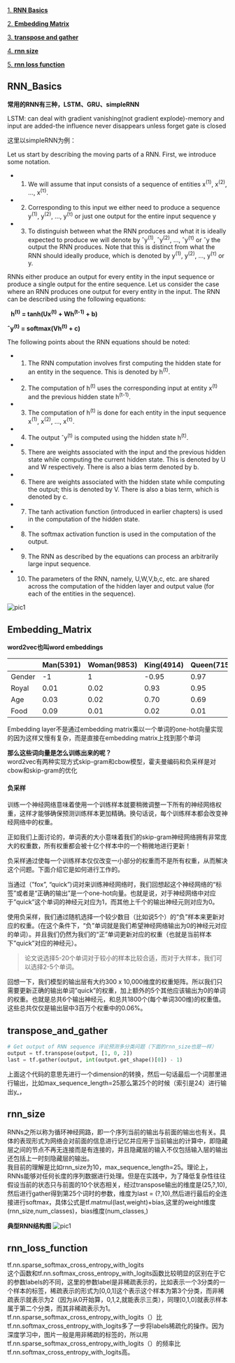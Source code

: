 
[1. **RNN Basics**](#rnn_basics)

[2. **Embedding Matrix**](#embedding_matrix)

[3. **transpose and gather**](#transpose_and_gather)

[4. **rnn size**](#rnn_size)

[5. **rnn loss function**](#rnn_loss_function)


## RNN_Basics

**常用的RNN有三种，LSTM、GRU、simpleRNN**

LSTM: can deal with gradient vanishing(not gradient explode)-memory and input are added-the influence never disappears unless forget gate is closed


这里以simpleRNN为例：

Let us start by describing the moving parts of a RNN. First, we introduce some notation.

 - 1. We will assume that input consists of a sequence of entities x<sup>(1)</sup>, x<sup>(2)</sup>, …, x<sup>(τ)</sup>.

 - 2. Corresponding to this input we either need to produce a sequence y<sup>(1)</sup>, y<sup>(2)</sup>, …, y<sup>(τ)</sup> 
or just one output for the entire input sequence y

 - 3. To distinguish between what the RNN produces and what it is ideally expected to produce we will denote by ˆy<sup>(1)</sup>,
ˆy<sup>(2)</sup>, …, ˆy<sup>(τ)</sup> or ˆy the output the RNN produces. Note that this is distinct from what the RNN should
ideally produce, which is denoted by y<sup>(1)</sup>, y<sup>(2)</sup>, …, y<sup>(τ)</sup> or y.
      
RNNs either produce an output for every entity in the input sequence or produce a single output for the entire sequence. Let us consider the case where an RNN produces one output for every entity in the input. The RNN can be described using the following equations:


   **h<sup>(t)</sup> = tanh(Ux<sup>(t)</sup> + Wh<sup>(t-1)</sup> + b)**

   **ˆy<sup>(t)</sup> = softmax(Vh<sup>(t)</sup> + c)**


The following points about the RNN equations should be noted:

 - 1. The RNN computation involves first computing the hidden state for an entity in the sequence. This is denoted by 
h<sup>(t)</sup>.

 - 2. The computation of h<sup>(t)</sup> uses the corresponding input at entity x<sup>(t)</sup> and the previous hidden 
state h<sup>(t-1)</sup>.

 - 3. The computation of h<sup>(t)</sup> is done for each entity in the input sequence x<sup>(1)</sup>, x<sup>(2)</sup>, …, x<sup>(τ)</sup>.

 - 4. The output ˆy<sup>(t)</sup> is computed using the hidden state h<sup>(t)</sup>.

 - 5. There are weights associated with the input and the previous hidden state while computing the current hidden state. 
This is denoted by U and W respectively. There is also a bias term denoted by b.

 - 6. There are weights associated with the hidden state while computing the output; this is denoted by V. There is also 
a bias term, which is denoted by c.

 - 7. The tanh activation function (introduced in earlier chapters) is used in the computation of the hidden state.

 - 8. The softmax activation function is used in the computation of the output.

 - 9. The RNN as described by the equations can process an arbitrarily large input sequence.

 - 10. The parameters of the RNN, namely, U,W,V,b,c, etc. are shared across the computation of the hidden layer and 
output value (for each of the entities in the sequence).

![pic1](pic1.png)

## Embedding_Matrix

**word2vec也叫word embeddings**

||Man(5391)|Woman(9853)|King(4914)|Queen(7157)|Apple(456)|Orange(6257)
|--|--|--|--|--|--|--
|Gender|-1|1|-0.95|0.97|0.00|0.01
|Royal|0.01|0.02|0.93|0.95|-0.01|0.00
|Age|0.03|0.02|0.70|0.69|0.03|-0.02
|Food|0.09|0.01|0.02|0.01|0.95|0.97

Embedding layer不是通过embedding matrix乘以一个单词的one-hot向量实现的因为这样又慢有复杂，而是直接在embedding matrix上找到那个单词

**那么这些词向量是怎么训练出来的呢？**<br>
word2vec有两种实现方式skip-gram和cbow模型，霍夫曼编码和负采样是对cbow和skip-gram的优化

#### 负采样<br>
训练一个神经网络意味着使用一个训练样本就要稍微调整一下所有的神经网络权重，这样才能够确保预测训练样本更加精确。换句话说，每个训练样本都会改变神经网络中的权重。

正如我们上面讨论的，单词表的大小意味着我们的skip-gram神经网络拥有非常庞大的权重数，所有权重都会被十亿个样本中的一个稍微地进行更新！

负采样通过使每一个训练样本仅仅改变一小部分的权重而不是所有权重，从而解决这个问题。下面介绍它是如何进行工作的。

当通过（”fox”, “quick”)词对来训练神经网络时，我们回想起这个神经网络的“标签”或者是“正确的输出”是一个one-hot向量。也就是说，对于神经网络中对应于”quick”这个单词的神经元对应为1，而其他上千个的输出神经元则对应为0。

使用负采样，我们通过随机选择一个较少数目（比如说5个）的“负”样本来更新对应的权重。(在这个条件下，“负”单词就是我们希望神经网络输出为0的神经元对应的单词）。并且我们仍然为我们的“正”单词更新对应的权重（也就是当前样本下”quick”对应的神经元）。

> 论文说选择5-20个单词对于较小的样本比较合适，而对于大样本，我们可以选择2-5个单词。

回想一下，我们模型的输出层有大约300 x 10,000维度的权重矩阵。所以我们只需要更新正确的输出单词”quick”的权重，加上额外的5个其他应该输出为0的单词的权重。也就是总共6个输出神经元，和总共1800个(每个单词300维)的权重值。这些总共仅仅是输出层中3百万个权重中的0.06%。

## transpose_and_gather

```python
# Get output of RNN sequence 评论预测多分类问题（下面的rnn_size也是一样）
output = tf.transpose(output, [1, 0, 2])
last = tf.gather(output, int(output.get_shape()[0]) - 1)
```
上面这个代码的意思先进行一个dimension的转换，然后一句话最后一个词那里进行输出，比如max_sequence_length=25那么第25个的时候（索引是24）进行输出y_，

## rnn_size

RNNs之所以称为循环神经网路，即一个序列当前的输出与前面的输出也有关。具体的表现形式为网络会对前面的信息进行记忆并应用于当前输出的计算中，即隐藏层之间的节点不再无连接而是有连接的，并且隐藏层的输入不仅包括输入层的输出还包括上一时刻隐藏层的输出。<br>
我目前的理解是比如rnn_size为10，max_sequence_length=25。理论上，RNNs能够对任何长度的序列数据进行处理。但是在实践中，为了降低复杂性往往假设当前的状态只与前面的10个状态相关，经过transpose输出的维度是(25,?,10),然后进行gather得到第25个词时的参数，维度为last = (?,10),然后进行最后的全连接进行softmax，具体公式是tf.matmul(last,weight)+bias,这里的weight维度(rnn_size,num_classes)，bias维度(num_classes,)

**典型RNN结构图**
![pic1](rnn_pic1.png)

## rnn_loss_function

tf.nn.sparse_softmax_cross_entropy_with_logits<br>
这个函数和tf.nn.softmax_cross_entropy_with_logits函数比较明显的区别在于它的参数labels的不同，这里的参数label是非稀疏表示的，比如表示一个3分类的一个样本的标签，稀疏表示的形式为[0,0,1]这个表示这个样本为第3个分类，而非稀疏表示就表示为2（因为从0开始算，0,1,2,就能表示三类），同理[0,1,0]就表示样本属于第二个分类，而其非稀疏表示为1。tf.nn.sparse_softmax_cross_entropy_with_logits（）比tf.nn.softmax_cross_entropy_with_logits多了一步将labels稀疏化的操作。因为深度学习中，图片一般是用非稀疏的标签的，所以用tf.nn.sparse_softmax_cross_entropy_with_logits（）的频率比tf.nn.softmax_cross_entropy_with_logits高。
